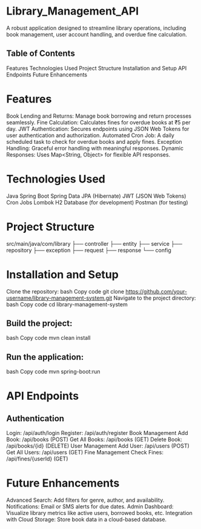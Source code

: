 # Library_Management_API

A robust application designed to streamline library operations, including book management, user account handling, and overdue fine calculation.

## Table of Contents
Features
Technologies Used
Project Structure
Installation and Setup
API Endpoints
Future Enhancements

# Features
Book Lending and Returns: Manage book borrowing and return processes seamlessly.
Fine Calculation: Calculates fines for overdue books at ₹5 per day.
JWT Authentication: Secures endpoints using JSON Web Tokens for user authentication and authorization.
Automated Cron Job: A daily scheduled task to check for overdue books and apply fines.
Exception Handling: Graceful error handling with meaningful responses.
Dynamic Responses: Uses Map<String, Object> for flexible API responses.

# Technologies Used
Java
Spring Boot
Spring Data JPA (Hibernate)
JWT (JSON Web Tokens)
Cron Jobs
Lombok
H2 Database (for development)
Postman (for testing)

# Project Structure

src/main/java/com/library
├── controller
├── entity
├── service
├── repository
├── exception
├── request
├── response
└── config

# Installation and Setup
Clone the repository:
bash
Copy code
git clone https://github.com/your-username/library-management-system.git
Navigate to the project directory:
bash
Copy code
cd library-management-system
## Build the project:
bash
Copy code
mvn clean install
## Run the application:
bash
Copy code
mvn spring-boot:run
# API Endpoints
## Authentication
Login: /api/auth/login
Register: /api/auth/register
Book Management
Add Book: /api/books (POST)
Get All Books: /api/books (GET)
Delete Book: /api/books/{id} (DELETE)
User Management
Add User: /api/users (POST)
Get All Users: /api/users (GET)
Fine Management
Check Fines: /api/fines/{userId} (GET)
# Future Enhancements
Advanced Search: Add filters for genre, author, and availability.
Notifications: Email or SMS alerts for due dates.
Admin Dashboard: Visualize library metrics like active users, borrowed books, etc.
Integration with Cloud Storage: Store book data in a cloud-based database.
